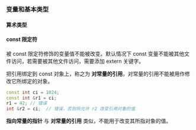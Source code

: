 ### 变量和基本类型

#### 算术类型


#### const 限定符

被 const 限定符修饰的变量值不能被改变。默认情况下 const 变量不能被其他文件访问，若需要被其他文件访问，需要添加 extern 关键字。

把引用绑定到 const 对象上，称之为 **对常量的引用**，对常量的引用不能被用作修改它所绑定的对象。

```cpp
const int ci = 1024;
const int &r1 = ci;
r1 = 42; // 错误
int &r2 = ci;  // 错误，否则将允许 r2 改变引用对象的值
```

**指向常量的指针** 与 **对常量的引用** 类似，不能用于改变其所指对象的值。
